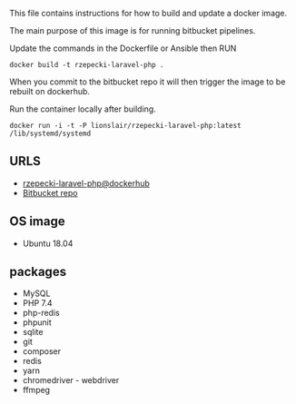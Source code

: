 This file contains instructions for how to build and update a docker image.

The main purpose of this image is for running bitbucket pipelines.

Update the commands in the Dockerfile or Ansible then RUN

`docker build -t rzepecki-laravel-php .`

When you commit to the bitbucket repo it will then trigger the image to be rebuilt on dockerhub.

Run the container locally after building.

`docker run -i -t -P lionslair/rzepecki-laravel-php:latest /lib/systemd/systemd`

## URLS
* [rzepecki-laravel-php@dockerhub](https://hub.docker.com/r/lionslair/rzepecki-laravel-php/)
* [Bitbucket repo](https://bitbucket.org/lionslair/rzepecki-laravel-php)

## OS image
* Ubuntu 18.04

## packages
* MySQL
* PHP 7.4
* php-redis
* phpunit
* sqlite
* git
* composer
* redis
* yarn
* chromedriver - webdriver
* ffmpeg
